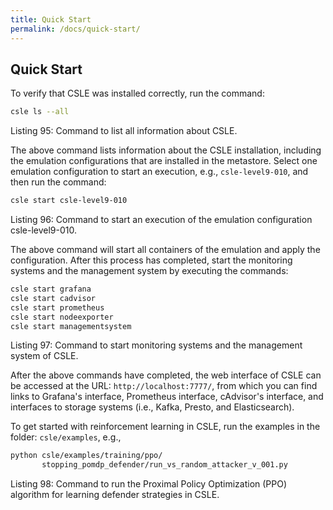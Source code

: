 ```yaml
---
title: Quick Start
permalink: /docs/quick-start/
---
```


## Quick Start

To verify that CSLE was installed correctly, run the command:

```bash
csle ls --all
```

<p class="captionFig">
Listing 95: Command to list all information about CSLE.
</p>

The above command lists information about the CSLE installation,
including the emulation configurations that are installed in the metastore.
Select one emulation configuration to start an execution, e.g., `csle-level9-010`,
and then run the command:

```bash
csle start csle-level9-010
```

<p class="captionFig">
Listing 96: Command to start an execution of the emulation configuration csle-level9-010.
</p>

The above command will start all containers of the emulation and apply the configuration.
After this process has completed, start the monitoring systems and the management
system by executing the commands:

```bash
csle start grafana
csle start cadvisor
csle start prometheus
csle start nodeexporter
csle start managementsystem
```

<p class="captionFig">
Listing 97: Command to start monitoring systems and the management system of CSLE.
</p>

After the above commands have completed, the web interface of CSLE can be accessed
at the URL: `http://localhost:7777/`, from which you can find links to Grafana's interface,
Prometheus interface, cAdvisor's interface, and interfaces to storage systems
(i.e., Kafka, Presto, and Elasticsearch).

To get started with reinforcement learning in CSLE, run the examples in the folder:
`csle/examples`, e.g.,

```bash
python csle/examples/training/ppo/
       stopping_pomdp_defender/run_vs_random_attacker_v_001.py
```

<p class="captionFig">
Listing 98: Command to run the Proximal Policy Optimization (PPO) algorithm for learning defender strategies in CSLE.
</p>